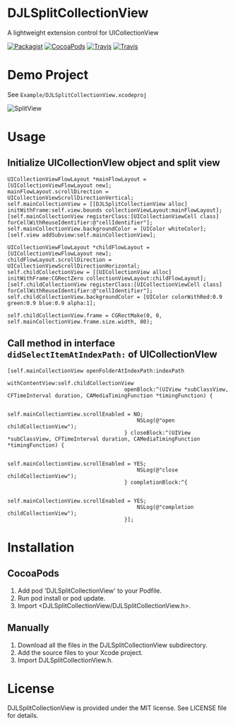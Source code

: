 # DJLSplitCollectionView

A lightweight extension control for UICollectionView

[![Packagist](https://img.shields.io/badge/license-MIT-green.svg)](https://raw.githubusercontent.com/gonghonglou/DJLSplitCollectionView/master/LICENSE)
[![CocoaPods](https://img.shields.io/badge/pod-v1.3.1-green.svg)]()
[![Travis](https://img.shields.io/badge/platform-ios-green.svg)]()
[![Travis](https://img.shields.io/badge/build-passing-green.svg)]()

# Demo Project
See `Example/DJLSplitCollectionView.xcodeproj`

![SplitView](http://image.gonghonglou.com/github/SplitView.gif)

# Usage
## Initialize UICollectionVIew object and split view
```
UICollectionViewFlowLayout *mainFlowLayout = [UICollectionViewFlowLayout new];
mainFlowLayout.scrollDirection = UICollectionViewScrollDirectionVertical;
self.mainCollectionView = [[DJLSplitCollectionView alloc] initWithFrame:self.view.bounds collectionViewLayout:mainFlowLayout];
[self.mainCollectionView registerClass:[UICollectionViewCell class] forCellWithReuseIdentifier:@"cellIdentifier"];
self.mainCollectionView.backgroundColor = [UIColor whiteColor];
[self.view addSubview:self.mainCollectionView];

UICollectionViewFlowLayout *childFlowLayout = [UICollectionViewFlowLayout new];
childFlowLayout.scrollDirection = UICollectionViewScrollDirectionHorizontal;
self.childCollectionView = [[UICollectionView alloc] initWithFrame:CGRectZero collectionViewLayout:childFlowLayout];
[self.childCollectionView registerClass:[UICollectionViewCell class] forCellWithReuseIdentifier:@"cellIdentifier"];
self.childCollectionView.backgroundColor = [UIColor colorWithRed:0.9 green:0.9 blue:0.9 alpha:1];

self.childCollectionView.frame = CGRectMake(0, 0, self.mainCollectionView.frame.size.width, 80);
```

## Call method in interface `didSelectItemAtIndexPath:` of UICollectionVIew
```
[self.mainCollectionView openFolderAtIndexPath:indexPath
                               withContentView:self.childCollectionView
                                     openBlock:^(UIView *subClassView, CFTimeInterval duration, CAMediaTimingFunction *timingFunction) {

                                         self.mainCollectionView.scrollEnabled = NO;
                                         NSLog(@"open childCollectionView");
                                     } closeBlock:^(UIView *subClassView, CFTimeInterval duration, CAMediaTimingFunction *timingFunction) {

                                         self.mainCollectionView.scrollEnabled = YES;
                                         NSLog(@"close childCollectionView");
                                     } completionBlock:^{

                                         self.mainCollectionView.scrollEnabled = YES;
                                         NSLog(@"completion childCollectionView");
                                     }];
```

# Installation
## CocoaPods
1. Add pod 'DJLSplitCollectionView' to your Podfile.
2. Run pod install or pod update.
3. Import <DJLSplitCollectionView/DJLSplitCollectionView.h>.

## Manually
1. Download all the files in the DJLSplitCollectionView subdirectory.
2. Add the source files to your Xcode project.
3. Import DJLSplitCollectionView.h.

# License
DJLSplitCollectionView is provided under the MIT license. See LICENSE file for details.


